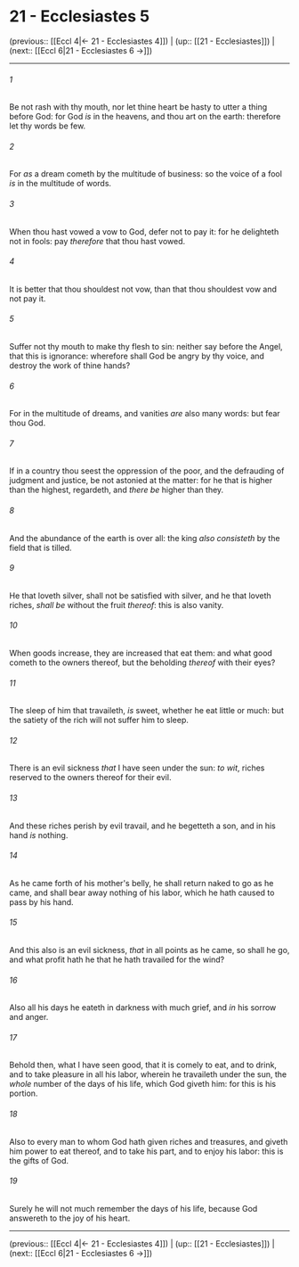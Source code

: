 # 21 - Ecclesiastes 5

(previous:: [[Eccl 4|← 21 - Ecclesiastes 4]]) | (up:: [[21 - Ecclesiastes]]) | (next:: [[Eccl 6|21 - Ecclesiastes 6 →]])

***


###### 1 
Be not rash with thy mouth, nor let thine heart be hasty to utter a thing before God: for God _is_ in the heavens, and thou art on the earth: therefore let thy words be few. 

###### 2 
For _as_ a dream cometh by the multitude of business: so the voice of a fool _is_ in the multitude of words. 

###### 3 
When thou hast vowed a vow to God, defer not to pay it: for he delighteth not in fools: pay _therefore_ that thou hast vowed. 

###### 4 
It is better that thou shouldest not vow, than that thou shouldest vow and not pay it. 

###### 5 
Suffer not thy mouth to make thy flesh to sin: neither say before the Angel, that this is ignorance: wherefore shall God be angry by thy voice, and destroy the work of thine hands? 

###### 6 
For in the multitude of dreams, and vanities _are_ also many words: but fear thou God. 

###### 7 
If in a country thou seest the oppression of the poor, and the defrauding of judgment and justice, be not astonied at the matter: for he that is higher than the highest, regardeth, and _there be_ higher than they. 

###### 8 
And the abundance of the earth is over all: the king _also consisteth_ by the field that is tilled. 

###### 9 
He that loveth silver, shall not be satisfied with silver, and he that loveth riches, _shall be_ without the fruit _thereof_: this is also vanity. 

###### 10 
When goods increase, they are increased that eat them: and what good cometh to the owners thereof, but the beholding _thereof_ with their eyes? 

###### 11 
The sleep of him that travaileth, _is_ sweet, whether he eat little or much: but the satiety of the rich will not suffer him to sleep. 

###### 12 
There is an evil sickness _that_ I have seen under the sun: _to wit_, riches reserved to the owners thereof for their evil. 

###### 13 
And these riches perish by evil travail, and he begetteth a son, and in his hand _is_ nothing. 

###### 14 
As he came forth of his mother's belly, he shall return naked to go as he came, and shall bear away nothing of his labor, which he hath caused to pass by his hand. 

###### 15 
And this also is an evil sickness, _that_ in all points as he came, so shall he go, and what profit hath he that he hath travailed for the wind? 

###### 16 
Also all his days he eateth in darkness with much grief, and _in_ his sorrow and anger. 

###### 17 
Behold then, what I have seen good, that it is comely to eat, and to drink, and to take pleasure in all his labor, wherein he travaileth under the sun, the _whole_ number of the days of his life, which God giveth him: for this is his portion. 

###### 18 
Also to every man to whom God hath given riches and treasures, and giveth him power to eat thereof, and to take his part, and to enjoy his labor: this is the gifts of God. 

###### 19 
Surely he will not much remember the days of his life, because God answereth to the joy of his heart.

***

(previous:: [[Eccl 4|← 21 - Ecclesiastes 4]]) | (up:: [[21 - Ecclesiastes]]) | (next:: [[Eccl 6|21 - Ecclesiastes 6 →]])
